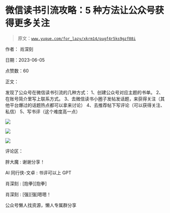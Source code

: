 # 微信读书引流攻略：5 种方法让公众号获得更多关注

> 原文：[`www.yuque.com/for_lazy/xkrm14/pugf4r5ks9gzf08i`](https://www.yuque.com/for_lazy/xkrm14/pugf4r5ks9gzf08i)



作者： 肖深刻



日期：2023-06-05



点赞数：60

<ne-hole id="u95aafcab" data-lake-id="u95aafcab">

正文：



发现了公众号在微信读书引流的几种方式： 1、创建公众号对应主题的书单。 2、在账号简介里写上联系方式。 3、去微信读书小圈子发帖发话题，来获得关注（其他平台爆过的话题热点都可以拿来讨论） 4、去推荐帖下写评论（可以获得关注、私信） 5、写书评（这个难度高一点）



![](img/d56396606a62a920a4b211e511786551.png)



![](img/7125e1c397c62d776ac267e82d6624d7.png)



![](img/40958e755ef0adbcd96377741235ec7d.png)

<ne-hole id="ub6ce48c6" data-lake-id="ub6ce48c6">

评论区：



胖大魔 : 谢谢分享！



AI 同行侠-文卓 : 书评可以上 GPT



肖深刻 : [抱拳][抱拳]



肖深刻 : [强][强]嗯嗯！

<ne-hole id="u7c6c5ae5" data-lake-id="u7c6c5ae5">

公众号懒人找资源，懒人专属群分享

</ne-hole></ne-hole></ne-hole>